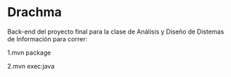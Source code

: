 # Drachma
Back-end del proyecto final para la clase de Análisis y Diseño de Distemas de Información
para correr:


1.mvn package


2.mvn exec:java